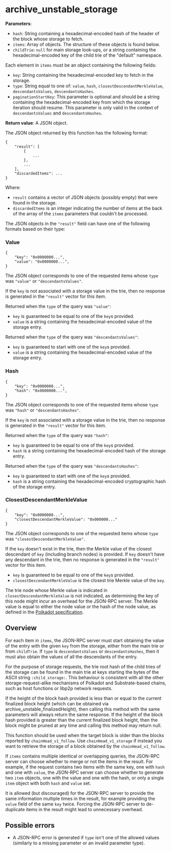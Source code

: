 # archive_unstable_storage

**Parameters**:

- `hash`: String containing a hexadecimal-encoded hash of the header of the block whose storage to fetch.
- `items`: Array of objects. The structure of these objects is found below.
- `childTrie`: `null` for main storage look-ups, or a string containing the hexadecimal-encoded key of the child trie of the "default" namespace.

Each element in `items` must be an object containing the following fields:

- `key`: String containing the hexadecimal-encoded key to fetch in the storage.
- `type`: String equal to one of: `value`, `hash`, `closestDescendantMerkleValue`, `descendantsValues`, `descendantsHashes`.
- `paginationStartKey`: This parameter is optional and should be a string containing the hexadecimal-encoded key from which the storage iteration should resume. This parameter is only valid in the context of `descendantsValues` and `descendantsHashes`.

**Return value**: A JSON object.

The JSON object returned by this function has the following format:

```
{
    "result": [
        {
            ...
        },
        ...
    ],
    "discardedItems": ...
}
```

Where:

- `result` contains a vector of JSON objects (possibly empty) that were found in the storage.
- `discardedItems` is an integer indicating the number of items at the back of the array of the `items` parameters that couldn't be processed.

The JSON objects in the `"result"` field can have one of the following formats based on their type:

### Value

```
{
    "key": "0x0000000...",
    "value": "0x0000000...",
}
```

The JSON object corresponds to one of the requested items whose `type` was `"value"` or `"descendantsValues"`.

If the `key` is not associated with a storage value in the trie, then no response is generated in the `"result"` vector for this item.

Returned when the `type` of the query was `"value"`:

- `key` is guaranteed to be equal to one of the `key`s provided.
- `value` is a string containing the hexadecimal-encoded value of the storage entry.

Returned when the `type` of the query was `"descendantsValues"`:

- `key` is guaranteed to start with one of the `key`s provided.
- `value` is a string containing the hexadecimal-encoded value of the storage entry.

### Hash

```
{
    "key": "0x0000000...",
    "hash": "0x0000000...",
}
```

The JSON object corresponds to one of the requested items whose `type` was `"hash"` or `"descendantsHashes"`.

If the `key` is not associated with a storage value in the trie, then no response is generated in the `"result"` vector for this item.

Returned when the `type` of the query was `"hash"`:

- `key` is guaranteed to be equal to one of the `key`s provided.
- `hash` is a string containing the hexadecimal-encoded hash of the storage entry.

Returned when the `type` of the query was `"descendantsHashes"`:

- `key` is guaranteed to start with one of the `key`s provided.
- `hash` is a string containing the hexadecimal-encoded cryptographic hash of the storage entry.


### ClosestDescendantMerkleValue

```
{
    "key": "0x0000000...",
    "closestDescendantMerkleValue": "0x000000..."
}
```

The JSON object corresponds to one of the requested items whose `type` was `"closestDescendantMerkleValue"`.

If the `key` doesn't exist in the trie, then the Merkle value of the closest descendant of `key` (including branch nodes) is provided. If `key` doesn't have any descendant in the trie, then no response is generated in the `"result"` vector for this item.

- `key` is guaranteed to be equal to one of the `key`s provided.
- `closestDescendantMerkleValue` is the closest trie Merkle value of the `key`.

The trie node whose Merkle value is indicated in `closestDescendantMerkleValue` is not indicated, as determining the key of this node might incur an overhead for the JSON-RPC server. The Merkle value is equal to either the node value or the hash of the node value, as defined in the [Polkadot specification](https://spec.polkadot.network/chap-state#defn-merkle-value).

## Overview

For each item in `items`, the JSON-RPC server must start obtaining the value of the entry with the given `key` from the storage, either from the main trie or from `childTrie`. If `type` is `descendantsValues` or `descendantsHashes`, then it must also obtain the values of all the descendants of the entry.

For the purpose of storage requests, the trie root hash of the child tries of the storage can be found in the main trie at keys starting the bytes of the ASCII string `:child_storage:`. This behaviour is consistent with all the other storage-request-alike mechanisms of Polkadot and Substrate-based chains, such as host functions or libp2p network requests.

If the height of the block hash provided is less than or equal to the current finalized block height (which can be obtained via archive_unstable_finalizedHeight), then calling this method with the same parameters will always return the same response.
If the height of the block hash provided is greater than the current finalized block height, then the block might be pruned at any time and calling this method may return null.

This function should be used when the target block is older than the blocks reported by `chainHead_v1_follow`.
Use `chainHead_v1_storage` if instead you want to retrieve the storage of a block obtained by the `chainHead_v1_follow`.

If `items` contains multiple identical or overlapping queries, the JSON-RPC server can choose whether to merge or not the items in the result. For example, if the request contains two items with the same key, one with `hash` and one with `value`, the JSON-RPC server can choose whether to generate two `item` objects, one with the value and one with the hash, or only a single `item` object with both `hash` and `value` set.

It is allowed (but discouraged) for the JSON-RPC server to provide the same information multiple times in the result, for example providing the `value` field of the same `key` twice. Forcing the JSON-RPC server to de-duplicate items in the result might lead to unnecessary overhead.

## Possible errors

- A JSON-RPC error is generated if `type` isn't one of the allowed values (similarly to a missing parameter or an invalid parameter type).
